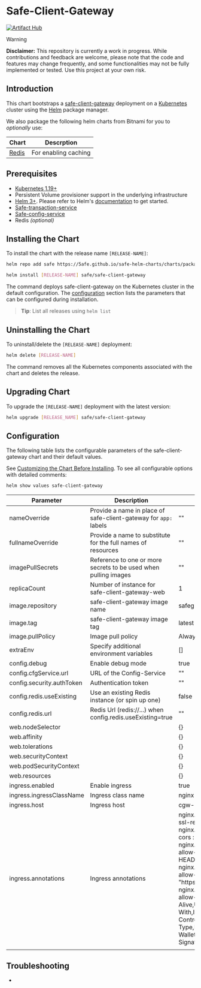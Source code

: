 # Safe-Client-Gateway

[![Artifact Hub](https://img.shields.io/endpoint?url=https://artifacthub.io/badge/repository/safe-client-gateway)](https://artifacthub.io/packages/search?repo=safe-client-gateway)

> [!WARNING]  
> **Disclaimer:** This repository is currently a work in progress. While contributions and feedback are welcome, please note that the code and features may change frequently, and some functionalities may not be fully implemented or tested. Use this project at your own risk.

## Introduction

This chart bootstraps a [safe-client-gateway](https://github.com/safe-global/safe-client-gateway) deployment on a [Kubernetes](http://kubernetes.io) cluster using the [Helm](https://helm.sh) package manager.

We also package the following helm charts from Bitnami for you to _optionally_ use:

| Chart                                                                        | Descrption                      |
|------------------------------------------------------------------------------|---------------------------------|
| [Redis](https://github.com/bitnami/charts/tree/main/bitnami/redis)           | For enabling caching            |

## Prerequisites

- [Kubernetes 1.19+](https://kubernetes.io/)
- Persistent Volume provisioner support in the underlying infrastructure
- [Helm 3+](https://helm.sh). Please refer to Helm's [documentation](https://helm.sh/docs/) to get started.
- [Safe-transaction-service](../safe-transaction-service/)
- [Safe-config-service](../safe-config-service/)
- Redis _(optional)_


## Installing the Chart

To install the chart with the release name `[RELEASE-NAME]`:

```bash
helm repo add safe https://5afe.github.io/safe-helm-charts/charts/packages

helm install [RELEASE-NAME] safe/safe-client-gateway
```

The command deploys safe-client-gateway on the Kubernetes cluster in the default configuration. The [configuration](#configuration) section lists the parameters that can be configured during installation.

> **Tip**: List all releases using `helm list`


## Uninstalling the Chart

To uninstall/delete the `[RELEASE-NAME]` deployment:

```bash
helm delete [RELEASE-NAME]
```

The command removes all the Kubernetes components associated with the chart and deletes the release.


## Upgrading Chart

To upgrade the `[RELEASE-NAME]` deployment with the latest version:

```bash
helm upgrade [RELEASE_NAME] safe/safe-client-gateway
```

## Configuration

The following table lists the configurable parameters of the safe-client-gateway chart and their default values.

See [Customizing the Chart Before Installing](https://helm.sh/docs/intro/using_helm/#customizing-the-chart-before-installing). To see all configurable options with detailed comments:

```bash
helm show values safe-client-gateway
```

| Parameter                                   | Description                                                           | Default                                                                                                          |
|---------------------------------------------|-----------------------------------------------------------------------|------------------------------------------------------------------------------------------------------------------|
| nameOverride                                | Provide a name in place of safe-client-gateway for `app:` labels | ""                                                                                                               |
| fullnameOverride                            | Provide a name to substitute for the full names of resources          | ""                                                                                                               |
| imagePullSecrets                            | Reference to one or more secrets to be used when pulling images       | ""                                                                                                               |
| replicaCount                                | Number of instance for safe-client-gateway-web                   | 1                                                                                                                |
| image.repository                            | safe-client-gateway image name                                   | safeglobal/safe-client-gateway                                                                              |
| image.tag                                   | safe-client-gateway image tag                                    | latest                                                                                                           |
| image.pullPolicy                            | Image pull policy                                                     | Always                                                                                                           |
| extraEnv                                    | Specify additional environment variables                              | []                                                                                                               |
| config.debug                                | Enable debug mode                                                     | true                                                                                                             |
| config.cfgService.url                    | URL of the Config-Service                                             | ""                                                                                                               |
| config.security.authToken                  | Authentication token                                           | ""                                                                                                               |
| config.redis.useExisting                    | Use an existing Redis instance (or spin up one)                       | false                                                                                                            |
| config.redis.url                            | Redis Url (redis://...) when config.redis.useExisting=true            | ""                                                                                                               |
| web.nodeSelector                            |                                                                       | {}                                                                                                               |
| web.affinity                                |                                                                       | {}                                                                                                               |
| web.tolerations                             |                                                                       | {}                                                                                                               |
| web.securityContext                         |                                                                       | {}                                                                                                               |
| web.podSecurityContext                      |                                                                       | {}                                                                                                               |
| web.resources                               |                                                                       | {}                                                                                                               |
| ingress.enabled                             | Enable ingress                                                        | true                                                                                                             |
| ingress.ingressClassName                    | Ingress class name                                                    | nginx                                                                                                            |
| ingress.host                                | Ingress host                                                          | cgw-service.minikube.net                                                                                         |
| ingress.annotations                         | Ingress annotations                                                   | nginx.ingress.kubernetes.io/force-ssl-redirect :  "true"      nginx.ingress.kubernetes.io/enable-cors :  "true"      nginx.ingress.kubernetes.io/cors-allow-methods :  "OPTIONS, GET, HEAD, DELETE, PUT, POST"      nginx.ingress.kubernetes.io/cors-allow-origin :  "https://*.minikube.net"      nginx.ingress.kubernetes.io/cors-allow-headers :  "DNT,Keep-Alive,User-Agent,X-Requested-With,If-Modified-Since,Cache-Control,Content-Type,Range,Authorization,Safe-Wallet-Signature,Safe-Wallet-Signature-Timestamp" |
|                                             |                                                                       |                                                                                                                  |


## Troubleshooting

- 